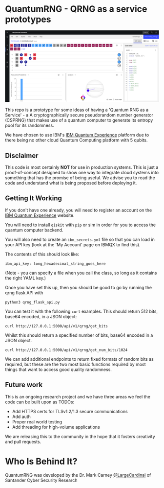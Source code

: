 # QuantumRNG - QRNG as a service prototypes

![QRNG](QRNG.png)

This repo is a prototype for some ideas of having a 'Quantum RNG as a Service' - a A cryptographically secure pseudorandom number generator (CSPRNG) that makes use of a quantum computer to generate its entropy pool for its randomness. 

We have chosen to use IBM's [IBM Quantum Experience](https://quantum-computing.ibm.com/) platform due to there being no other cloud Quantum Computing platform with 5 qubits.

## Disclaimer

This code is most certainly **NOT** for use in production systems. This is just a proof-of-concept designed to show one way to integrate cloud systems into something that has the promise of being useful. We advise you to read the code and understand what is being proposed before deploying it. 

## Getting It Working

If you don't have one already, you will need to register an account on the [IBM Quantum Experience](https://quantum-computing.ibm.com/) website. 

You will need to install `qiskit` with `pip` or sim in order for you to access the quantum computer backend. 

You will also need to create an `ibm_secrets.yml` file so that you can load in your API key (look at the 'My Account' page on IBMQX to find this).

The contents of this should look like:
```
ibm_api_key: long_hexadecimal_string_goes_here
```

(Note - you can specify a file when you call the class, so long as it contains the right YAML key.)

Once you have set this up, then you should be good to go by running the qrng flask API with
```
python3 qrng_flask_api.py
```

You can test it with the following `curl` examples. This should return 512 bits, base64 encoded, in a JSON object:
```
curl http://127.0.0.1:5000/api/v1/qrng/get_bits
```
Whilst this should return a specified number of bits, base64 encoded in a JSON object. 
```
curl http://127.0.0.1:5000/api/v1/qrng/get_num_bits/1024
```

We can add additional endpoints to return fixed formats of random bits as required, but these are the two most basic functions required by most things that want to access good quality randomness.

## Future work 

This is an ongoing research project and we have three areas we feel the code can be built upon as TODOs:
 * Add HTTPS certs for TLSv1.2/1.3 secure communications
 * Add auth
 * Proper real world testing
 * Add threading for high-volume applications

We are releasing this to the community in the hope that it fosters creativity and pull requests. 

# Who Is Behind It?

QuantumRNG was developed by the Dr. Mark Carney [@LargeCardinal](https://twitter.com/LargeCardinal) of Santander Cyber Security Research 

